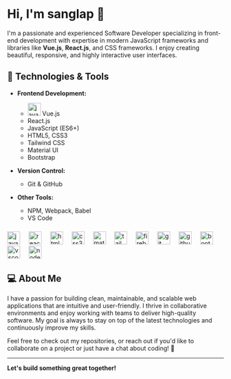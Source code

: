 # Hi, I'm sanglap 👋

I'm a passionate and experienced Software Developer specializing in front-end development with expertise in modern JavaScript frameworks and libraries like **Vue.js**, **React.js**, and CSS frameworks. I enjoy creating beautiful, responsive, and highly interactive user interfaces.

## 🔧 Technologies & Tools

- **Frontend Development:**
  -  <img src="https://cdn.jsdelivr.net/gh/devicons/devicon/icons/javascript/javascript-original.svg" height="30" alt="javascript logo"  /> Vue.js
  - React.js
  - JavaScript (ES6+)
  - HTML5, CSS3
  - Tailwind CSS
  - Material UI
  - Bootstrap

- **Version Control:**
  - Git & GitHub

- **Other Tools:**
  - NPM, Webpack, Babel
  - VS Code

###

<div align="left">
  <img src="https://cdn.jsdelivr.net/gh/devicons/devicon/icons/javascript/javascript-original.svg" height="30" alt="javascript logo"  />
  <img width="12" />
  <img src="https://cdn.jsdelivr.net/gh/devicons/devicon/icons/react/react-original.svg" height="30" alt="react logo"  />
  <img width="12" />
  <img src="https://cdn.jsdelivr.net/gh/devicons/devicon/icons/html5/html5-original.svg" height="30" alt="html5 logo"  />
  <img width="12" />
  <img src="https://cdn.jsdelivr.net/gh/devicons/devicon/icons/css3/css3-original.svg" height="30" alt="css3 logo"  />
  <img width="12" />
  <img src="https://cdn.simpleicons.org/mui/007FFF" height="30" alt="materialui logo"  />
  <img width="12" />
  <img src="https://cdn.simpleicons.org/tailwindcss/06B6D4" height="30" alt="tailwindcss logo"  />
  <img width="12" />
  <img src="https://cdn.simpleicons.org/firebase/FFCA28" height="30" alt="firebase logo"  />
  <img width="12" />
  <img src="https://cdn.simpleicons.org/git/F05032" height="30" alt="git logo"  />
  <img width="12" />
  <img src="https://cdn.jsdelivr.net/gh/devicons/devicon/icons/github/github-original.svg" height="30" alt="github logo"  />
  <img width="12" />
  <img src="https://cdn.jsdelivr.net/gh/devicons/devicon/icons/bootstrap/bootstrap-original.svg" height="30" alt="bootstrap logo"  />
  <img width="12" />
  <img src="https://cdn.jsdelivr.net/gh/devicons/devicon/icons/vscode/vscode-original.svg" height="30" alt="vscode logo"  />
  <img width="12" />
  <img src="https://cdn.jsdelivr.net/gh/devicons/devicon/icons/nodejs/nodejs-original.svg" height="30" alt="nodejs logo"  />
</div>

###

## 💻 About Me

I have a passion for building clean, maintainable, and scalable web applications that are intuitive and user-friendly. I thrive in collaborative environments and enjoy working with teams to deliver high-quality software. My goal is always to stay on top of the latest technologies and continuously improve my skills.

Feel free to check out my repositories, or reach out if you'd like to collaborate on a project or just have a chat about coding! 🤝

---

**Let's build something great together!**
